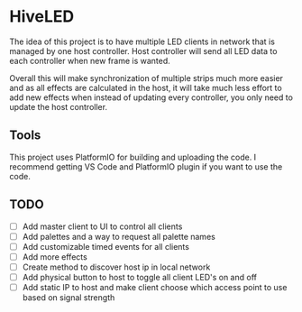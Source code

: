 # HiveLED

The idea of this project is to have multiple LED clients in network that is managed by one host controller.
Host controller will send all LED data to each controller when new frame is wanted.

Overall this will make synchronization of multiple strips much more easier and as all effects are calculated in the host, it will take much less effort to add new effects when instead of updating every controller, you only need to update the host controller.

## Tools
This project uses PlatformIO for building and uploading the code. I recommend getting VS Code and PlatformIO plugin if you want to use the code.

## TODO
- [ ] Add master client to UI to control all clients
- [ ] Add palettes and a way to request all palette names
- [ ] Add customizable timed events for all clients
- [ ] Add more effects
- [ ] Create method to discover host ip in local network
- [ ] Add physical button to host to toggle all client LED's on and off
- [ ] Add static IP to host and make client choose which access point to use based on signal strength
